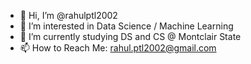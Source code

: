 - 👋 Hi, I’m @rahulptl2002
- 👀 I’m interested in Data Science / Machine Learning
- 🌱 I’m currently studying DS and CS @ Montclair State
- 📫 How to Reach Me: rahul.ptl2002@gmail.com

<!---
rahulptl2002/rahulptl2002 is a ✨ special ✨ repository because its `README.md` (this file) appears on your GitHub profile.
You can click the Preview link to take a look at your changes.
--->
